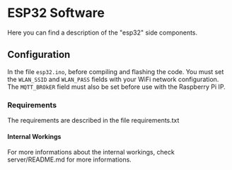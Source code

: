 # ESP32 Software

Here you can find a description of the "esp32" side components.

## Configuration

In the file `esp32.ino`, before compiling and flashing the code. You must set the `WLAN_SSID` and `WLAN_PASS` fields with your WiFi network configuration.
The `MQTT_BROkER` field must also be set before use with the Raspberry Pi IP.

### Requirements

The requirements are described in the file requirements.txt


#### Internal Workings

For more informations about the internal workings, check server/README.md for more informations.
